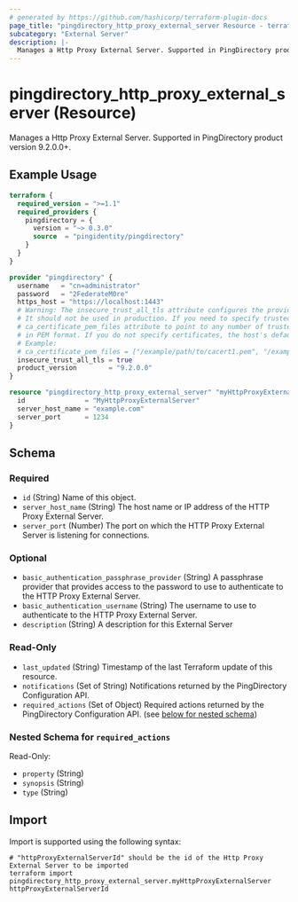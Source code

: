 ```yaml
---
# generated by https://github.com/hashicorp/terraform-plugin-docs
page_title: "pingdirectory_http_proxy_external_server Resource - terraform-provider-pingdirectory"
subcategory: "External Server"
description: |-
  Manages a Http Proxy External Server. Supported in PingDirectory product version 9.2.0.0+.
---
```


# pingdirectory_http_proxy_external_server (Resource)

Manages a Http Proxy External Server. Supported in PingDirectory product version 9.2.0.0+.

## Example Usage

```terraform
terraform {
  required_version = ">=1.1"
  required_providers {
    pingdirectory = {
      version = "~> 0.3.0"
      source  = "pingidentity/pingdirectory"
    }
  }
}

provider "pingdirectory" {
  username   = "cn=administrator"
  password   = "2FederateM0re"
  https_host = "https://localhost:1443"
  # Warning: The insecure_trust_all_tls attribute configures the provider to trust any certificate presented by the PingDirectory server.
  # It should not be used in production. If you need to specify trusted CA certificates, use the
  # ca_certificate_pem_files attribute to point to any number of trusted CA certificate files
  # in PEM format. If you do not specify certificates, the host's default root CA set will be used.
  # Example:
  # ca_certificate_pem_files = ["/example/path/to/cacert1.pem", "/example/path/to/cacert2.pem"]
  insecure_trust_all_tls = true
  product_version        = "9.2.0.0"
}

resource "pingdirectory_http_proxy_external_server" "myHttpProxyExternalServer" {
  id               = "MyHttpProxyExternalServer"
  server_host_name = "example.com"
  server_port      = 1234
}
```

<!-- schema generated by tfplugindocs -->
## Schema

### Required

- `id` (String) Name of this object.
- `server_host_name` (String) The host name or IP address of the HTTP Proxy External Server.
- `server_port` (Number) The port on which the HTTP Proxy External Server is listening for connections.

### Optional

- `basic_authentication_passphrase_provider` (String) A passphrase provider that provides access to the password to use to authenticate to the HTTP Proxy External Server.
- `basic_authentication_username` (String) The username to use to authenticate to the HTTP Proxy External Server.
- `description` (String) A description for this External Server

### Read-Only

- `last_updated` (String) Timestamp of the last Terraform update of this resource.
- `notifications` (Set of String) Notifications returned by the PingDirectory Configuration API.
- `required_actions` (Set of Object) Required actions returned by the PingDirectory Configuration API. (see [below for nested schema](#nestedatt--required_actions))

<a id="nestedatt--required_actions"></a>
### Nested Schema for `required_actions`

Read-Only:

- `property` (String)
- `synopsis` (String)
- `type` (String)

## Import

Import is supported using the following syntax:

```shell
# "httpProxyExternalServerId" should be the id of the Http Proxy External Server to be imported
terraform import pingdirectory_http_proxy_external_server.myHttpProxyExternalServer httpProxyExternalServerId
```
